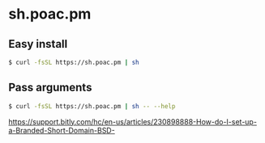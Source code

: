 # sh.poac.pm

## Easy install
```bash
$ curl -fsSL https://sh.poac.pm | sh
```

## Pass arguments
```bash
$ curl -fsSL https://sh.poac.pm | sh -- --help
```


https://support.bitly.com/hc/en-us/articles/230898888-How-do-I-set-up-a-Branded-Short-Domain-BSD-

